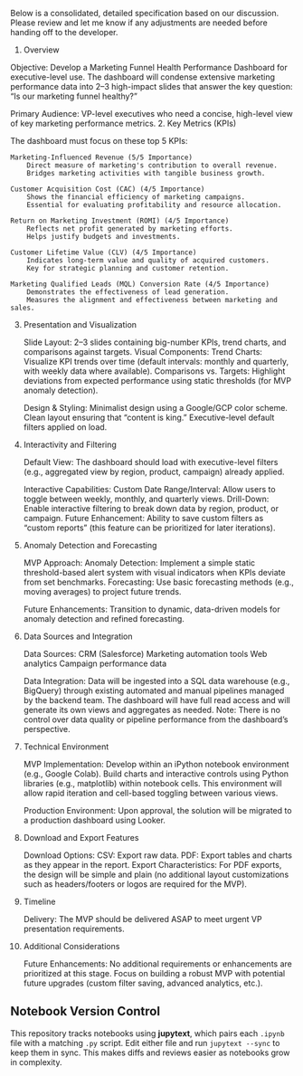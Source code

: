 Below is a consolidated, detailed specification based on our discussion. Please review and let me know if any adjustments are needed before handing off to the developer.
1. Overview

Objective:
Develop a Marketing Funnel Health Performance Dashboard for executive-level use. The dashboard will condense extensive marketing performance data into 2–3 high-impact slides that answer the key question: “Is our marketing funnel healthy?”

Primary Audience:
VP-level executives who need a concise, high-level view of key marketing performance metrics.
2. Key Metrics (KPIs)

The dashboard must focus on these top 5 KPIs:

    Marketing-Influenced Revenue (5/5 Importance)
        Direct measure of marketing's contribution to overall revenue.
        Bridges marketing activities with tangible business growth.

    Customer Acquisition Cost (CAC) (4/5 Importance)
        Shows the financial efficiency of marketing campaigns.
        Essential for evaluating profitability and resource allocation.

    Return on Marketing Investment (ROMI) (4/5 Importance)
        Reflects net profit generated by marketing efforts.
        Helps justify budgets and investments.

    Customer Lifetime Value (CLV) (4/5 Importance)
        Indicates long-term value and quality of acquired customers.
        Key for strategic planning and customer retention.

    Marketing Qualified Leads (MQL) Conversion Rate (4/5 Importance)
        Demonstrates the effectiveness of lead generation.
        Measures the alignment and effectiveness between marketing and sales.

3. Presentation and Visualization

    Slide Layout:
        2–3 slides containing big-number KPIs, trend charts, and comparisons against targets.
        Visual Components:
            Trend Charts: Visualize KPI trends over time (default intervals: monthly and quarterly, with weekly data where available).
            Comparisons vs. Targets: Highlight deviations from expected performance using static thresholds (for MVP anomaly detection).

    Design & Styling:
        Minimalist design using a Google/GCP color scheme.
        Clean layout ensuring that “content is king.”
        Executive-level default filters applied on load.

4. Interactivity and Filtering

    Default View:
        The dashboard should load with executive-level filters (e.g., aggregated view by region, product, campaign) already applied.

    Interactive Capabilities:
        Custom Date Range/Interval: Allow users to toggle between weekly, monthly, and quarterly views.
        Drill-Down: Enable interactive filtering to break down data by region, product, or campaign.
        Future Enhancement: Ability to save custom filters as “custom reports” (this feature can be prioritized for later iterations).

5. Anomaly Detection and Forecasting

    MVP Approach:
        Anomaly Detection: Implement a simple static threshold-based alert system with visual indicators when KPIs deviate from set benchmarks.
        Forecasting: Use basic forecasting methods (e.g., moving averages) to project future trends.

    Future Enhancements:
        Transition to dynamic, data-driven models for anomaly detection and refined forecasting.

6. Data Sources and Integration

    Data Sources:
        CRM (Salesforce)
        Marketing automation tools
        Web analytics
        Campaign performance data

    Data Integration:
        Data will be ingested into a SQL data warehouse (e.g., BigQuery) through existing automated and manual pipelines managed by the backend team.
        The dashboard will have full read access and will generate its own views and aggregates as needed.
        Note: There is no control over data quality or pipeline performance from the dashboard’s perspective.

7. Technical Environment

    MVP Implementation:
        Develop within an iPython notebook environment (e.g., Google Colab).
        Build charts and interactive controls using Python libraries (e.g., matplotlib) within notebook cells.
        This environment will allow rapid iteration and cell-based toggling between various views.

    Production Environment:
        Upon approval, the solution will be migrated to a production dashboard using Looker.

8. Download and Export Features

    Download Options:
        CSV: Export raw data.
        PDF: Export tables and charts as they appear in the report.
    Export Characteristics:
        For PDF exports, the design will be simple and plain (no additional layout customizations such as headers/footers or logos are required for the MVP).

9. Timeline

    Delivery:
        The MVP should be delivered ASAP to meet urgent VP presentation requirements.

10. Additional Considerations

    Future Enhancements:
        No additional requirements or enhancements are prioritized at this stage.
        Focus on building a robust MVP with potential future upgrades (custom filter saving, advanced analytics, etc.).

## Notebook Version Control

This repository tracks notebooks using **jupytext**, which pairs each `.ipynb` file with a matching `.py` script. Edit either file and run `jupytext --sync` to keep them in sync. This makes diffs and reviews easier as notebooks grow in complexity.
